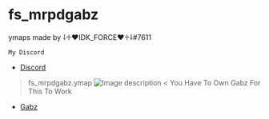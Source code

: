 # fs_mrpdgabz
ymaps made by ⸸♱♥IDK_FORCE♥♱⸸#7611

```My Discord```
- [Discord](https://discord.gg/6kJ5ubDEWE)

>fs_mrpdgabz.ymap
![Image description](https://cdn.discordapp.com/attachments/784243374269661195/968915645309804604/unknown.png)
<
You Have To Own Gabz For This To Work 
- [Gabz](https://www.gabzv.com/)
